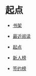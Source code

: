 # 起点


<div id = "首"></div>
<script src = "../js/首.js"></script>


* [书架](https://my.qidian.com/bookcase/)
* [最近阅读](https://m.qidian.com/bookshelf/history)


* [起点](https://www.qidian.com/)
* [新人榜](https://m.qidian.com/rank/newauthor/)
* [签约榜](https://m.qidian.com/rank/sign/)


<div id = "cmfu_book"></div>
<script src = "../js/起点.js"></script>
